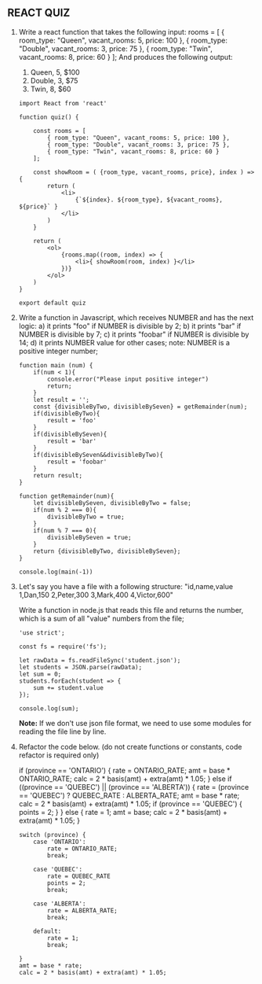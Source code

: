 ## REACT QUIZ

1. Write a react function that takes the following input:
    rooms = [
        { room_type: "Queen", vacant_rooms: 5, price: 100 },
        { room_type: "Double", vacant_rooms: 3, price: 75 },
        { room_type: "Twin", vacant_rooms: 8, price: 60 }
    ];
    And produces the following output:
    <ol><li>Queen, 5, $100</li><li>Double, 3, $75</li><li>Twin, 8, $60</li></ol>


    
    ```Answer
    import React from 'react'

    function quiz() {

        const rooms = [
            { room_type: "Queen", vacant_rooms: 5, price: 100 },
            { room_type: "Double", vacant_rooms: 3, price: 75 },
            { room_type: "Twin", vacant_rooms: 8, price: 60 }
        ];

        const showRoom = ( {room_type, vacant_rooms, price}, index ) => {
            return (
                <li>
                    {`${index}. ${room_type}, ${vacant_rooms}, ${price}` }
                </li>
            )
        } 

        return (
            <ol>
                {rooms.map((room, index) => {
                    <li>{ showRoom(room, index) }</li>
                })}
            </ol>
        )
    }

    export default quiz

    ```

2.  Write a function in Javascript, which receives NUMBER and has the next logic:
    a) it prints "foo" if NUMBER is divisible by 2;
    b) it prints "bar" if NUMBER is divisible by 7;
    c) it prints "foobar" if NUMBER is divisible by 14;
    d) it prints NUMBER value for other cases;
    note: NUMBER is a positive integer number;

    ```Answer
    function main (num) {
        if(num < 1){
            console.error("Please input positive integer")
            return;
        }
        let result = '';
        const {divisibleByTwo, divisibleBySeven} = getRemainder(num);
        if(divisibleByTwo){
            result = 'foo'
        }
        if(divisibleBySeven){
            result = 'bar'
        }
        if(divisibleBySeven&&divisibleByTwo){
            result = 'foobar'
        }
        return result;
    }

    function getRemainder(num){
        let divisibleBySeven, divisibleByTwo = false;
        if(num % 2 === 0){
            divisibleByTwo = true;
        }
        if(num % 7 === 0){
            divisibleBySeven = true;
        }
        return {divisibleByTwo, divisibleBySeven};
    }

    console.log(main(-1))

    ```

3. Let's say you have a file with a following structure:
    "id,name,value
    1,Dan,150
    2,Peter,300
    3,Mark,400
    4,Victor,600"

    Write a function in node.js that reads this file and returns the number, which is a sum of all "value" numbers from the file;

    ```Answer
    'use strict';

    const fs = require('fs');

    let rawData = fs.readFileSync('student.json');
    let students = JSON.parse(rawData);
    let sum = 0;
    students.forEach(student => {
        sum += student.value    
    });

    console.log(sum);
    ```

    **Note:** If we don't use json file format, we need to use some modules for reading the file line by line.


4. Refactor the code below.
    (do not create functions or constants, code refactor is required only)
    
    if (province == 'ONTARIO') {
    rate = ONTARIO_RATE;
    amt = base * ONTARIO_RATE;
    calc = 2 * basis(amt) + extra(amt) * 1.05;
    } else if ((province == 'QUEBEC') || (province == 'ALBERTA')) {
    rate = (province == 'QUEBEC') ? QUEBEC_RATE : ALBERTA_RATE;
    amt = base * rate;
    calc = 2 * basis(amt) + extra(amt) * 1.05;
    if (province == 'QUEBEC') {
        points = 2;
    }
    } else {
    rate = 1;
    amt = base;
    calc = 2 * basis(amt) + extra(amt) * 1.05;
    }


    ```Answer
    switch (province) {
        case 'ONTARIO':
            rate = ONTARIO_RATE;
            break;

        case 'QUEBEC':
            rate = QUEBEC_RATE
            points = 2;
            break;

        case 'ALBERTA':
            rate = ALBERTA_RATE;
            break;

        default:
            rate = 1;
            break;
            
    }
    amt = base * rate;
    calc = 2 * basis(amt) + extra(amt) * 1.05;
    ```
    


